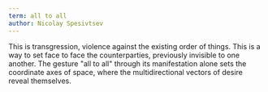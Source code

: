 ```yaml
---
term: all to all
author: Nicolay Spesivtsev
---
```

This is transgression, violence against the existing order of things. This is a way to set face to face the counterparties, previously invisible to one another. The gesture "all to all" through its manifestation alone sets the coordinate axes of space, where the multidirectional vectors of desire reveal themselves.